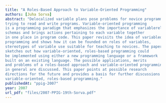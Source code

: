```yaml
---
title: "A Roles-Based Approach to Variable-Oriented Programming"
authors: [Juha Sorva]
abstract: "Delocalized variable plans pose problems for novice programmers
trying to read and write programs. Variable-oriented programming
is a programming paradigm that emphasizes the importance of variablerelated
schemas and brings actions pertaining to each variable together
in one place in program code. This paper revisits the idea of variableoriented
programming and shows how it can be founded on roles of variables,
stereotypes of variable use suitable for teaching to novices. The paper
sketches out how variable-oriented, roles-based programming could
be implemented using either a new programming language or a framework
built on an existing language. The possible applications, merits
and problems of a roles-based approach and variable-oriented programming
in general are discussed. This paper points at possible research
directions for the future and provides a basis for further discussions of
variable-oriented, roles-based programming."
publishedAt: "ppig-2007"
year: 2007
url_pdf: "files/2007-PPIG-19th-Sorva.pdf"
---
```

